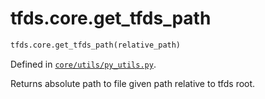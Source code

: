<div itemscope itemtype="http://developers.google.com/ReferenceObject">
<meta itemprop="name" content="tfds.core.get_tfds_path" />
<meta itemprop="path" content="Stable" />
</div>

# tfds.core.get_tfds_path

``` python
tfds.core.get_tfds_path(relative_path)
```



Defined in [`core/utils/py_utils.py`](https://github.com/tensorflow/datasets/tree/master/tensorflow_datasets/core/utils/py_utils.py).

Returns absolute path to file given path relative to tfds root.
